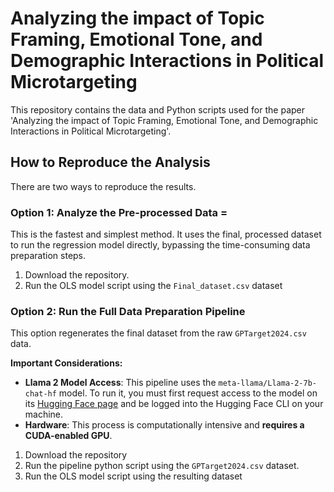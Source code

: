 # Analyzing the impact of Topic Framing, Emotional Tone, and Demographic Interactions in Political Microtargeting

This repository contains the data and Python scripts used for the paper 'Analyzing the impact of Topic Framing, Emotional Tone, and Demographic Interactions in Political Microtargeting'.

## How to Reproduce the Analysis

There are two ways to reproduce the results.

### Option 1: Analyze the Pre-processed Data =

This is the fastest and simplest method. It uses the final, processed dataset to run the regression model directly, bypassing the time-consuming data preparation steps.

1.  Download the repository.
2.  Run the OLS model script using the `Final_dataset.csv` dataset 

### Option 2: Run the Full Data Preparation Pipeline

This option regenerates the final dataset from the raw `GPTarget2024.csv` data.

**Important Considerations:**
* **Llama 2 Model Access**: This pipeline uses the `meta-llama/Llama-2-7b-chat-hf` model. To run it, you must first request access to the model on its [Hugging Face page](https://huggingface.co/meta-llama/Llama-2-7b-chat-hf) and be logged into the Hugging Face CLI on your machine.
* **Hardware**: This process is computationally intensive and **requires a CUDA-enabled GPU**.

1. Download the repository
2. Run the pipeline python script using the `GPTarget2024.csv` dataset.
3. Run the OLS model script using the resulting dataset
